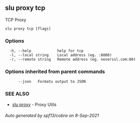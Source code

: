 ## slu proxy tcp

TCP Proxy

```
slu proxy tcp [flags]
```

### Options

```
  -h, --help            help for tcp
  -l, --local string    Local address (eg. :8000)
  -r, --remote string   Remote address (eg. neverssl.com:80)
```

### Options inherited from parent commands

```
      --json   Formatu output to JSON
```

### SEE ALSO

* [slu proxy](slu_proxy.md)	 - Proxy Utils

###### Auto generated by spf13/cobra on 8-Sep-2021
